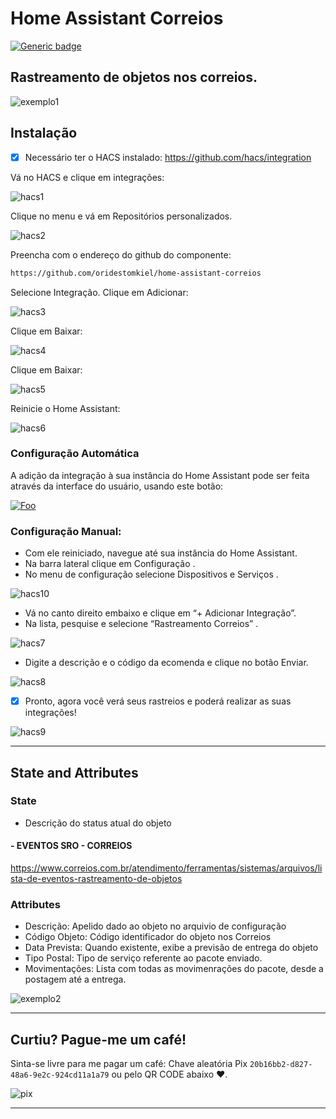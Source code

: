 # Home Assistant Correios

[![Generic badge](https://img.shields.io/badge/contributor-@diogocaseca-<COLOR>.svg)](https://github.com/diogocaseca)

## Rastreamento de objetos nos correios.

![exemplo1][exampleimg1]

## Instalação
- [x] Necessário ter o HACS instalado: https://github.com/hacs/integration

Vá no HACS e clique em integrações:

![hacs1][hacs1]

Clique no menu e vá em Repositórios personalizados.

![hacs2][hacs2]

Preencha com o endereço do github do componente:

```markdown
https://github.com/oridestomkiel/home-assistant-correios
```

Selecione Integração. Clique em Adicionar:

![hacs3][hacs3]

Clique em Baixar:

![hacs4][hacs4]

Clique em Baixar:

![hacs5][hacs5]

Reinicie o Home Assistant:

![hacs6][hacs6]

### Configuração Automática

A adição da integração à sua instância do Home Assistant pode ser feita através da interface do usuário, usando este botão:

<a href="https://my.home-assistant.io/redirect/config_flow_start?domain=correios" rel="Rastreamento Correios">![Foo](https://my.home-assistant.io/badges/config_flow_start.svg)</a>

### Configuração Manual:

* Com ele reiniciado, navegue até sua instância do Home Assistant.
* Na barra lateral clique em Configuração .
* No menu de configuração selecione Dispositivos e Serviços .

![hacs10][hacs10]

* Vá no canto direito embaixo e clique em “+ Adicionar Integração”.
* Na lista, pesquise e selecione “Rastreamento Correios” .

![hacs7][hacs7]

* Digite a descrição e o código da ecomenda e clique no botão Enviar.

![hacs8][hacs8]

- [x] Pronto, agora você verá seus rastreios e poderá realizar as suas integrações!

![hacs9][hacs9]

***

## State and Attributes

### State

* Descrição do status atual do objeto

#### - EVENTOS SRO - CORREIOS

https://www.correios.com.br/atendimento/ferramentas/sistemas/arquivos/lista-de-eventos-rastreamento-de-objetos

### Attributes

* Descrição: Apelido dado ao objeto no arquivio de configuração 
* Código Objeto: Código identificador do objeto nos Correios
* Data Prevista: Quando existente, exibe a previsão de entrega do objeto
* Tipo Postal: Tipo de serviço referente ao pacote enviado.
* Movimentações: Lista com todas as movimenrações do pacote, desde a postagem até a entrega.

![exemplo2][exampleimg2]

***

## Curtiu? Pague-me um café!

Sinta-se livre para me pagar um café: Chave aleatória Pix `20b16bb2-d827-48a6-9e2c-924cd11a1a79` ou pelo QR CODE abaixo ❤.

![pix][pix]

***

[hacs1]: resources/hacs-01.png
[hacs2]: resources/hacs-02.png
[hacs3]: resources/hacs-03.png
[hacs4]: resources/hacs-04.png
[hacs5]: resources/hacs-05.png
[hacs6]: resources/hacs-06.png
[hacs7]: resources/hacs-07.png
[hacs8]: resources/hacs-08.png
[hacs9]: resources/hacs-09.png
[hacs10]: resources/hacs-10.png

[exampleimg1]: exemplo1.jpg
[exampleimg2]: exemplo2.jpg
[pix]: pix.jpg
